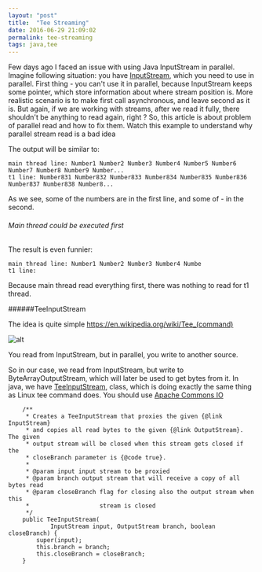 ```yaml
---
layout: "post"
title:  "Tee Streaming"
date: 2016-06-29 21:09:02
permalink: tee-streaming
tags: java,tee
---
```



Few days ago I faced an issue with using Java InputStream in parallel.
Imagine following situation: you have [InputStream](https://docs.oracle.com/javase/7/docs/api/java/io/InputStream.html), which you need to use in parallel. First thing - you can't use it in parallel, because InputStream keeps some pointer, which store information about where stream position is. More realistic scenario is to make first call asynchronous, and leave second as it is. But again, if we are working with streams, after we read it fully, there shouldn't be anything to read again, right ? So, this article is about problem of parallel read and how to fix them.
Watch this example to understand why parallel stream read is a bad idea
<script src="https://gist.github.com/ivanursul/f4cd44a4460452a5ee8ebb6fc1eaff98.js"></script>


The output will be similar to:

```
main thread line: Number1 Number2 Number3 Number4 Number5 Number6 Number7 Number8 Number9 Number...
t1 line: Number831 Number832 Number833 Number834 Number835 Number836 Number837 Number838 Number8...
```

As we see, some of the numbers are in the first line, and some of - in the second.

###### Main thread could be executed first

<script src="https://gist.github.com/ivanursul/8b6561a0cd9c0604f80e0b861502389d.js"></script>

The result is even funnier:
```
main thread line: Number1 Number2 Number3 Number4 Numbe
t1 line: 
```

Because main thread read everything first, there was nothing to read for t1 thread.

######TeeInputStream

<script src="https://gist.github.com/ivanursul/71e53b3ed4bae44388d22ac6280b06a5.js"></script>

The idea is quite simple
https://en.wikipedia.org/wiki/Tee_(command)

![alt](https://upload.wikimedia.org/wikipedia/commons/thumb/2/24/Tee.svg/400px-Tee.svg.png)

You read from InputStream, but in parallel, you write to another source.

So in our case, we read from InputStream, but write to ByteArrayOutputStream, which will later be used to get bytes from it. In java, we have [TeeInputStream](https://commons.apache.org/proper/commons-io/javadocs/api-1.4/org/apache/commons/io/input/TeeInputStream.html), class, which is doing exactly the same thing as Linux tee command does. You should use [Apache Commons IO](https://commons.apache.org/proper/commons-io/)

```
    /**
     * Creates a TeeInputStream that proxies the given {@link InputStream}
     * and copies all read bytes to the given {@link OutputStream}. The given
     * output stream will be closed when this stream gets closed if the
     * closeBranch parameter is {@code true}.
     *
     * @param input input stream to be proxied
     * @param branch output stream that will receive a copy of all bytes read
     * @param closeBranch flag for closing also the output stream when this
     *                    stream is closed
     */
    public TeeInputStream(
            InputStream input, OutputStream branch, boolean closeBranch) {
        super(input);
        this.branch = branch;
        this.closeBranch = closeBranch;
    }
```